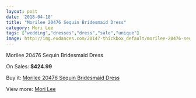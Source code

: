 ```yaml
---
layout: post
date: '2018-04-18'
title: "Morilee 20476 Sequin Bridesmaid Dress"
category: Mori Lee
tags: ["wedding","dresses","dress","sale","unique"]
image: http://img.eudances.com/20147-thickbox_default/morilee-20476-sequin-bridesmaid-dress.jpg
---
```

Morilee 20476 Sequin Bridesmaid Dress

On Sales: **$424.99**
<a href="https://www.eudances.com/en/mori-lee/6035-morilee-20476-sequin-bridesmaid-dress.html"><amp-img layout="responsive" width="600" height="600" src="//img.eudances.com/20147-thickbox_default/morilee-20476-sequin-bridesmaid-dress.jpg" alt="Morilee 20476 Sequin Bridesmaid Dress 0" /></a>
<a href="https://www.eudances.com/en/mori-lee/6035-morilee-20476-sequin-bridesmaid-dress.html"><amp-img layout="responsive" width="600" height="600" src="//img.eudances.com/20149-thickbox_default/morilee-20476-sequin-bridesmaid-dress.jpg" alt="Morilee 20476 Sequin Bridesmaid Dress 1" /></a>
<a href="https://www.eudances.com/en/mori-lee/6035-morilee-20476-sequin-bridesmaid-dress.html"><amp-img layout="responsive" width="600" height="600" src="//img.eudances.com/20148-thickbox_default/morilee-20476-sequin-bridesmaid-dress.jpg" alt="Morilee 20476 Sequin Bridesmaid Dress 2" /></a>

Buy it: [Morilee 20476 Sequin Bridesmaid Dress](https://www.eudances.com/en/mori-lee/6035-morilee-20476-sequin-bridesmaid-dress.html "Morilee 20476 Sequin Bridesmaid Dress")

View more: [Mori Lee](https://www.eudances.com/en/65-mori-lee "Mori Lee")